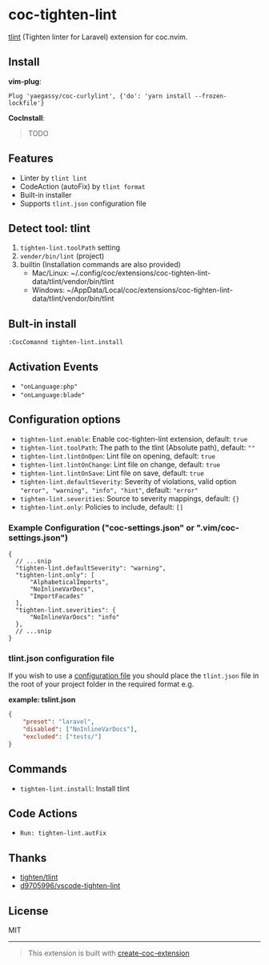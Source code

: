 # coc-tighten-lint

[tlint](https://github.com/tighten/tlint) (Tighten linter for Laravel) extension for coc.nvim.

## Install

**vim-plug**:

```vim
Plug 'yaegassy/coc-curlylint', {'do': 'yarn install --frozen-lockfile'}
```

**CocInstall**:

> TODO

## Features

- Linter by `tlint lint`
- CodeAction (autoFix) by `tlint format`
- Built-in installer
- Supports `tlint.json` configuration file

## Detect tool: tlint

1. `tighten-lint.toolPath` setting
1. `vender/bin/lint` (project)
1. builtin (Installation commands are also provided)
   - Mac/Linux: ~/.config/coc/extensions/coc-tighten-lint-data/tlint/vendor/bin/tlint
   - Windows: ~/AppData/Local/coc/extensions/coc-tighten-lint-data/tlint/vendor/bin/tlint

## Bult-in install

```vim
:CocComannd tighten-lint.install
```

## Activation Events

- `"onLanguage:php"`
- `"onLanguage:blade"`

## Configuration options

- `tighten-lint.enable`: Enable coc-tighten-lint extension, default: `true`
- `tighten-lint.toolPath`: The path to the tlint (Absolute path), default: `""`
- `tighten-lint.lintOnOpen`: Lint file on opening, default: `true`
- `tighten-lint.lintOnChange`: Lint file on change, default: `true`
- `tighten-lint.lintOnSave`: Lint file on save, default: `true`
- `tighten-lint.defaultSeverity`: Severity of violations, valid option `"error", "warning", "info", "hint"`, default: `"error"`
- `tighten-lint.severities`: Source to severity mappings, default: `{}`
- `tighten-lint.only`: Policies to include, default: `[]`

### Example Configuration ("coc-settings.json" or ".vim/coc-settings.json")

```jsonc
{
  // ...snip
  "tighten-lint.defaultSeverity": "warning",
  "tighten-lint.only": [
      "AlphabeticalImports",
      "NoInlineVarDocs",
      "ImportFacades"
  ],
  "tighten-lint.severities": {
      "NoInlineVarDocs": "info"
  },
  // ...snip
}
```

### tlint.json configuration file

If you wish to use a [configuration file](https://github.com/tighten/tlint#configuration) you should place the `tlint.json` file in the root of your project folder in the required format e.g.

**example: tslint.json**

```json
{
    "preset": "laravel",
    "disabled": ["NoInlineVarDocs"],
    "excluded": ["tests/"]
}
```

## Commands

- `tighten-lint.install`: Install tlint

## Code Actions

- `Run: tighten-lint.autFix`

## Thanks

- [tighten/tlint](https://github.com/tighten/tlint)
- [d9705996/vscode-tighten-lint](https://github.com/d9705996/vscode-tighten-lint)

## License

MIT

---

> This extension is built with [create-coc-extension](https://github.com/fannheyward/create-coc-extension)
